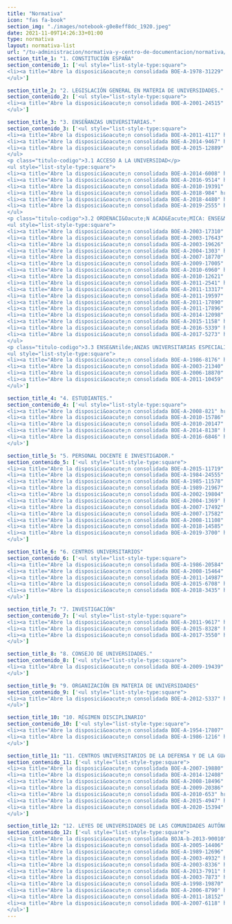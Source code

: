 ```yaml
---
title: "Normativa"
icon: "fas fa-book"
section_img: "./images/notebook-g0e8eff8dc_1920.jpeg"
date: 2021-11-09T14:26:33+01:00
type: normativa
layout: normativa-list
url: "/tu-administracion/normativa-y-centro-de-documentacion/normativa/"
section_title_1: "1. CONSTITUCIÓN ESPAÑA"
section_contenido_1: ['<ul style="list-style-type:square">
<li><a title="Abre la disposici&oacute;n consolidada BOE-A-1978-31229" href="https://www.boe.es/buscar/act.php?id=BOE-A-1978-31229" target="_blank" rel="noopener">Constituci&oacute;n Espa&ntilde; <i class="fas fa-external-link-alt"></i></a></a> (parcial)</li>
</ul>']

section_title_2: "2. LEGISLACIÓN GENERAL EN MATERIA DE UNIVERSIDADES."
section_contenido_2: ['<ul style="list-style-type:square">
<li><a title="Abre la disposici&oacute;n consolidada BOE-A-2001-24515" href="https://www.boe.es/buscar/act.php?id=BOE-A-2001-24515" target="_blank" rel="noopener">Ley Org&aacute;nica de Universidades <i class="fas fa-external-link-alt"></i></a></li>
</ul>']

section_title_3: "3. ENSEÑANZAS UNIVERSITARIAS."
section_contenido_3: ['<ul style="list-style-type:square">
<li><a title="Abre la disposici&oacute;n consolidada BOE-A-2011-4117" href="https://www.boe.es/buscar/act.php?id=BOE-A-2011-4117" target="_blank" rel="noopener">Ley de Econom&iacute;a Sostenible <i class="fas fa-external-link-alt"></i></a> (parcial)</li>
<li><a title="Abre la disposici&oacute;n consolidada BOE-A-2014-9467" href="https://www.boe.es/buscar/act.php?id=BOE-A-2014-9467" target="_blank" rel="noopener">Ley de racionalizaci&oacute;n del Sector P&uacute;blico y otras medidas de reforma administrativa <i class="fas fa-external-link-alt"></i></a> (parcial)</li>
<li><a title="Abre la disposici&oacute;n consolidada BOE-A-2015-12889" href="https://www.boe.es/buscar/act.php?id=BOE-A-2015-12889" target="_blank" rel="noopener">Estatuto de la Agencia Estatal de Investigaci&oacute;n <i class="fas fa-external-link-alt"></i></a></li>
</ul>
<p class="titulo-codigo">3.1 ACCESO A LA UNIVERSIDAD</p>
<ul style="list-style-type:square">
<li><a title="Abre la disposici&oacute;n consolidada BOE-A-2014-6008" href="https://www.boe.es/buscar/act.php?id=BOE-A-2014-6008" target="_blank" rel="noopener">Admisi&oacute;n a las ense&ntilde;anzas universitarias oficiales de Grado <i class="fas fa-external-link-alt"></i></a></li>
<li><a title="Abre la disposici&oacute;n consolidada BOE-A-2016-9514" href="https://www.boe.es/buscar/act.php?id=BOE-A-2016-9514" target="_blank" rel="noopener">Pruebas de acceso a la universidad de mayores de 25 o de 45 a&ntilde;os, &aacute;mbito UNED <i class="fas fa-external-link-alt"></i></a></li>
<li><a title="Abre la disposici&oacute;n consolidada BOE-A-2010-19391" href="https://www.boe.es/buscar/act.php?id=BOE-A-2010-19391" target="_blank" rel="noopener">Acceso a la universidad de quienes est&eacute;n en posesi&oacute;n del t&iacute;tulo de t&eacute;cnico superior de F.P <i class="fas fa-external-link-alt"></i></a></li>
<li><a title="Abre la disposici&oacute;n consolidada BOE-A-2018-984" href="https://www.boe.es/buscar/act.php?id=BOE-A-2018-984" target="_blank" rel="noopener">Contenido de la evaluaci&oacute;n de Bachillerato para el acceso a la Universidad curso 2017/2018 <i class="fas fa-external-link-alt"></i></a></li>
<li><a title="Abre la disposici&oacute;n consolidada BOE-A-2018-4480" href="https://www.boe.es/buscar/act.php?id=BOE-A-2018-4480" target="_blank" rel="noopener">C&aacute;lculo de calificaci&oacute;n final convalidaci&oacute;n de estudios y t&iacute;tulos extranjeros con el Bachiller <i class="fas fa-external-link-alt"></i></a></li>
<li><a title="Abre la disposici&oacute;n consolidada BOE-A-2019-2555" href="https://www.boe.es/buscar/act.php?id=BOE-A-2019-2555" target="_blank" rel="noopener">Evaluaci&oacute;n de Bachillerato para acceso a Universidad de Centros espa&ntilde;oles en el exterior <i class="fas fa-external-link-alt"></i></a></li>
</ul>
<p class="titulo-codigo">3.2 ORDENACI&Oacute;N ACAD&Eacute;MICA: ENSE&Ntilde;ANZAS Y TITULACIONES</p>
<ul style="list-style-type:square">
<li><a title="Abre la disposici&oacute;n consolidada BOE-A-2003-17310" href="https://www.boe.es/buscar/act.php?id=BOE-A-2003-17310" target="_blank" rel="noopener">Expedici&oacute;n por las universidades del Suplemento Europeo al T&iacute;tulo <i class="fas fa-external-link-alt"></i></a></li>
<li><a title="Abre la disposici&oacute;n consolidada BOE-A-2003-17643" href="https://www.boe.es/buscar/act.php?id=BOE-A-2003-17643" target="_blank" rel="noopener">Sistema europeo de cr&eacute;ditos y sistema de calificaciones en las titulaciones universitarias <i class="fas fa-external-link-alt"></i></a></li>
<li><a title="Abre la disposici&oacute;n consolidada BOE-A-2003-19626" href="https://www.boe.es/buscar/act.php?id=BOE-A-2003-19626" target="_blank" rel="noopener">Declaraci&oacute;n de equivalencia de t&iacute;tulos espa&ntilde;oles de ense&ntilde;anza superior <i class="fas fa-external-link-alt"></i></a></li>
<li><a title="Abre la disposici&oacute;n consolidada BOE-A-2004-1303" href="https://www.boe.es/buscar/act.php?id=BOE-A-2004-1303" target="_blank" rel="noopener">Homologaci&oacute;n de planes de estudios y t&iacute;tulos de car&aacute;cter oficial y validez el territorio nacional <i class="fas fa-external-link-alt"></i></a></li>
<li><a title="Abre la disposici&oacute;n consolidada BOE-A-2007-18770" href="https://www.boe.es/buscar/doc.php?id=BOE-A-2021-15781" target="_blank" rel="noopener">Ordenaci&oacute;n de las ense&ntilde;anzas universitarias oficiales <i class="fas fa-external-link-alt"></i></a></li>
<li><a title="Abre la disposici&oacute;n consolidada BOE-A-2009-17005" href="https://www.boe.es/buscar/act.php?id=BOE-A-2009-17005" target="_blank" rel="noopener">Ense&ntilde;anzas art&iacute;sticas superiores reguladas por la Ley Org&aacute;nica de Educaci&oacute;n <i class="fas fa-external-link-alt"></i></a></li>
<li><a title="Abre la disposici&oacute;n consolidada BOE-A-2010-6960" href="https://www.boe.es/buscar/act.php?id=BOE-A-2010-6960" target="_blank" rel="noopener">T&iacute;tulos de especialista en Ciencias de la Salud de Estados no miembros de la U.E <i class="fas fa-external-link-alt"></i></a></li>
<li><a title="Abre la disposici&oacute;n consolidada BOE-A-2010-12621" href="https://www.boe.es/buscar/act.php?id=BOE-A-2010-12621" target="_blank" rel="noopener">Expedici&oacute;n de t&iacute;tulos universitarios oficiales <i class="fas fa-external-link-alt"></i></a></li>
<li><a title="Abre la disposici&oacute;n consolidada BOE-A-2011-2541" href="https://www.boe.es/buscar/act.php?id=BOE-A-2011-2541" target="_blank" rel="noopener">Ense&ntilde;anzas oficiales de doctorado <i class="fas fa-external-link-alt"></i></a></li>
<li><a title="Abre la disposici&oacute;n consolidada BOE-A-2011-13317" href="https://www.boe.es/buscar/act.php?id=BOE-A-2011-13317" target="_blank" rel="noopener">Marco Espa&ntilde;ol de Cualificaciones para la Educaci&oacute;n Superior <i class="fas fa-external-link-alt"></i></a></li>
<li><a title="Abre la disposici&oacute;n consolidada BOE-A-2011-19597" href="https://www.boe.es/buscar/act.php?id=BOE-A-2011-19597" target="_blank" rel="noopener">Reconocimiento de estudios en el &aacute;mbito de la Educaci&oacute;n Superior <i class="fas fa-external-link-alt"></i></a></li>
<li><a title="Abre la disposici&oacute;n consolidada BOE-A-2011-17890" href="https://www.boe.es/buscar/act.php?id=BOE-A-2011-17890" target="_blank" rel="noopener">Nuevo r&eacute;gimen de equivalencias de estudios y titulaciones de Ciencias Eclesi&aacute;sticas <i class="fas fa-external-link-alt"></i></a></li>
<li><a title="Abre la disposici&oacute;n consolidada BOE-A-2011-17896" href="https://www.boe.es/buscar/act.php?id=BOE-A-2011-17896" target="_blank" rel="noopener">Equivalencias de t&iacute;tulos universitarios impartidos en centros dependientes de la Federaci&oacute;n <i class="fas fa-external-link-alt"></i></a></li>
<li><a title="Abre la disposici&oacute;n consolidada BOE-A-2014-12098" href="https://www.boe.es/buscar/act.php?id=BOE-A-2014-12098" target="_blank" rel="noopener">Homologaci&oacute;n y declaraci&oacute;n de equivalencias y convalidaci&oacute;n de estudios extranjeros <i class="fas fa-external-link-alt"></i></a></li>
<li><a title="Abre la disposici&oacute;n consolidada BOE-A-2015-1158" href="https://www.boe.es/buscar/act.php?id=BOE-A-2015-1158" target="_blank" rel="noopener">Expedici&oacute;n del Suplemento Europeo a los t&iacute;tulos regulados en el Real Decreto 1393/2007 <i class="fas fa-external-link-alt"></i></a></li>
<li><a title="Abre la disposici&oacute;n consolidada BOE-A-2016-5339" href="https://www.boe.es/buscar/act.php?id=BOE-A-2016-5339" target="_blank" rel="noopener">Requisitos para la expedici&oacute;n del Suplemento Europeo al T&iacute;tulo Universitario de Doctor <i class="fas fa-external-link-alt"></i></a></li>
<li><a title="Abre la disposici&oacute;n consolidada BOE-A-2017-5273" href="https://www.boe.es/buscar/act.php?id=BOE-A-2017-5273" target="_blank" rel="noopener">Ense&ntilde;anzas universitarias oficiales de Grado <i class="fas fa-external-link-alt"></i></a></li>
</ul>
<p class="titulo-codigo">3.3 ENSE&Ntilde;ANZAS UNIVERSITARIAS ESPECIALIZADAS CON ACCESO A PROFESIONES REGULADAS</p>
<ul style="list-style-type:square">
<li><a title="Abre la disposici&oacute;n consolidada BOE-A-1986-8176" href="https://www.boe.es/buscar/act.php?id=BOE-A-1986-8176" target="_blank" rel="noopener">Atribuciones profesionales de los Arquitectos e Ingenieros t&eacute;cnicos <i class="fas fa-external-link-alt"></i></a></li>
<li><a title="Abre la disposici&oacute;n consolidada BOE-A-2003-21340" href="https://www.boe.es/buscar/act.php?id=BOE-A-2003-21340" target="_blank" rel="noopener">Ley de ordenaci&oacute;n de las profesiones sanitarias <i class="fas fa-external-link-alt"></i></a></li>
<li><a title="Abre la disposici&oacute;n consolidada BOE-A-2006-18870" href="https://www.boe.es/buscar/act.php?id=BOE-A-2006-18870" target="_blank" rel="noopener">Ley sobre el acceso a las profesiones de Abogado y Procurador de los Tribunales <i class="fas fa-external-link-alt"></i></a></li>
<li><a title="Abre la disposici&oacute;n consolidada BOE-A-2011-10459" href="https://www.boe.es/buscar/act.php?id=BOE-A-2011-10459" target="_blank" rel="noopener">Reglamento sobre el acceso a las profesiones de Abogado y Procurador de los Tribunales <i class="fas fa-external-link-alt"></i></a></li>
</ul>']

section_title_4: "4. ESTUDIANTES."
section_contenido_4: ['<ul style="list-style-type:square">
<li><a title="Abre la disposici&oacute;n consolidada BOE-A-2008-821" href="https://www.boe.es/buscar/act.php?id=BOE-A-2008-821" target="_blank" rel="noopener">R&eacute;gimen de las becas y ayudas al estudio personalizadas <i class="fas fa-external-link-alt"></i></a></li>
<li><a title="Abre la disposici&oacute;n consolidada BOE-A-2010-15786" href="https://www.boe.es/buscar/act.php?id=BOE-A-2010-15786" target="_blank" rel="noopener">Observatorio Universitario de Becas, Ayudas al Estudio y Rendimiento Acad&eacute;mico <i class="fas fa-external-link-alt"></i></a></li>
<li><a title="Abre la disposici&oacute;n consolidada BOE-A-2010-20147" href="https://www.boe.es/buscar/act.php?id=BOE-A-2010-20147" target="_blank" rel="noopener">Estatuto del Estudiante Universitario <i class="fas fa-external-link-alt"></i></a></li>
<li><a title="Abre la disposici&oacute;n consolidada BOE-A-2014-8138" href="https://www.boe.es/buscar/act.php?id=BOE-A-2014-8138" target="_blank" rel="noopener">Pr&aacute;cticas acad&eacute;micas externas de los estudiantes universitarios <i class="fas fa-external-link-alt"></i></a></li>
<li><a title="Abre la disposici&oacute;n consolidada BOE-A-2016-6846" href="https://www.boe.es/buscar/act.php?id=BOE-A-2016-6846" target="_blank" rel="noopener">Cuant&iacute;as de las becas y ayudas al estudio para el curso 2016-2017 <i class="fas fa-external-link-alt"></i></a></li>
</ul>']

section_title_5: "5. PERSONAL DOCENTE E INVESTIGADOR."
section_contenido_5: ['<ul style="list-style-type:square">
<li><a title="Abre la disposici&oacute;n consolidada BOE-A-2015-11719" href="https://www.boe.es/buscar/act.php?id=BOE-A-2015-11719" target="_blank" rel="noopener">Texto refundido de la Ley del Estatuto B&aacute;sico del Empleado P&uacute;blico  <i class="fas fa-external-link-alt"></i></a></li>
<li><a title="Abre la disposici&oacute;n consolidada BOE-A-1984-24555" href="https://www.boe.es/buscar/act.php?id=BOE-A-1984-24555" target="_blank" rel="noopener">Desarrollo del art&iacute;culo 45.1 de la Ley Org&aacute;nica de Reforma Universitaria  <i class="fas fa-external-link-alt"></i></a></li>
<li><a title="Abre la disposici&oacute;n consolidada BOE-A-1985-11578" href="https://www.boe.es/buscar/act.php?id=BOE-A-1985-11578" target="_blank" rel="noopener">R&eacute;gimen del profesorado universitario  <i class="fas fa-external-link-alt"></i></a></li>
<li><a title="Abre la disposici&oacute;n consolidada BOE-A-1989-21967" href="https://www.boe.es/buscar/act.php?id=BOE-A-1989-21967" target="_blank" rel="noopener">Retribuciones del profesorado universitario  <i class="fas fa-external-link-alt"></i></a></li>
<li><a title="Abre la disposici&oacute;n consolidada BOE-A-2002-19804" href="https://www.boe.es/buscar/act.php?id=BOE-A-2002-19804" target="_blank" rel="noopener">Contrataci&oacute;n de personal docente e investigador universitario  <i class="fas fa-external-link-alt"></i></a></li>
<li><a title="Abre la disposici&oacute;n consolidada BOE-A-2004-1369" href="https://www.boe.es/buscar/act.php?id=BOE-A-2004-1369" target="_blank" rel="noopener">Profesorado contratado de la Universidad Nacional de Educaci&oacute;n a Distancia  <i class="fas fa-external-link-alt"></i></a></li>
<li><a title="Abre la disposici&oacute;n consolidada BOE-A-2007-17492" href="https://www.boe.es/buscar/act.php?id=BOE-A-2007-17492" target="_blank" rel="noopener">Acreditaci&oacute;n nacional para el acceso a los cuerpos docentes universitarios  <i class="fas fa-external-link-alt"></i></a></li>
<li><a title="Abre la disposici&oacute;n consolidada BOE-A-2007-17582" href="https://www.boe.es/buscar/act.php?id=BOE-A-2007-17582" target="_blank" rel="noopener">Concursos de acceso a cuerpos docentes universitarios  <i class="fas fa-external-link-alt"></i></a></li>
<li><a title="Abre la disposici&oacute;n consolidada BOE-A-2008-11108" href="https://www.boe.es/buscar/act.php?id=BOE-A-2008-11108" target="_blank" rel="noopener">Contrataci&oacute;n excepcional de profesores cboradores <i class="fas fa-external-link-alt"></i></a></li>
<li><a title="Abre la disposici&oacute;n consolidada BOE-A-2018-14585" href="https://www.boe.es/buscar/act.php?id=BOE-A-2018-14585" target="_blank" rel="noopener">Obligatoriedad de utilizar medios electr&oacute;nicos para la presentaci&oacute;n de solicitudes  <i class="fas fa-external-link-alt"></i></a></li>
<li><a title="Abre la disposici&oacute;n consolidada BOE-A-2019-3700" href="https://www.boe.es/buscar/act.php?id=BOE-A-2019-3700" target="_blank" rel="noopener">Estatuto del personal investigador predoctoral en formaci&oacute;n  <i class="fas fa-external-link-alt"></i></a></li>
</ul>']

section_title_6: "6. CENTROS UNIVERSITARIOS"
section_contenido_6: ['<ul style="list-style-type:square">
<li><a title="Abre la disposici&oacute;n consolidada BOE-A-1986-20584" href="https://www.boe.es/buscar/act.php?id=BOE-A-1986-20584" target="_blank" rel="noopener">Bases generales del r&eacute;gimen de conciertos entre Universidades e Instituciones sanitarias  <i class="fas fa-external-link-alt"></i></a></li>
<li><a title="Abre la disposici&oacute;n consolidada BOE-A-2008-15464" href="https://www.boe.es/buscar/act.php?id=BOE-A-2008-15464" target="_blank" rel="noopener">Registro de Universidades, Centros y T&iacute;tulos  <i class="fas fa-external-link-alt"></i></a></li>
<li><a title="Abre la disposici&oacute;n consolidada BOE-A-2011-14987" href="https://www.boe.es/buscar/act.php?id=BOE-A-2011-14987" target="_blank" rel="noopener">Estatutos de la Universidad Nacional de Educaci&oacute;n a Distancia  <i class="fas fa-external-link-alt"></i></a></li>
<li><a title="Abre la disposici&oacute;n consolidada BOE-A-2015-6708" href="https://www.boe.es/buscar/doc.php?id=BOE-A-2021-12613" target="_blank" rel="noopener">Creaci&oacute;n, autorizaci&oacute;n y acreditaci&oacute;n de universidades y centros universitarios  <i class="fas fa-external-link-alt"></i></a></li>
<li><a title="Abre la disposici&oacute;n consolidada BOE-A-2018-3435" href="https://www.boe.es/buscar/act.php?id=BOE-A-2018-3435" target="_blank" rel="noopener">Procedimiento para la acreditaci&oacute;n institucional de centros de universidades p&uacute;blicas  <i class="fas fa-external-link-alt"></i></a></li>
</ul>']

section_title_7: "7. INVESTIGACIÓN"
section_contenido_7: ['<ul style="list-style-type:square">
<li><a title="Abre la disposici&oacute;n consolidada BOE-A-2011-9617" href="https://www.boe.es/buscar/act.php?id=BOE-A-2011-9617" target="_blank" rel="noopener">Ley de la Ciencia, la Tecnolog&iacute;a y la Innovaci&oacute;n  <i class="fas fa-external-link-alt"></i></a></li>
<li><a title="Abre la disposici&oacute;n consolidada BOE-A-2015-8328" href="https://www.boe.es/buscar/act.php?id=BOE-A-2015-8328" target="_blank" rel="noopener">Ley de Patentes  <i class="fas fa-external-link-alt"></i></a> (parcial)</li>
<li><a title="Abre la disposici&oacute;n consolidada BOE-A-2017-3550" href="https://www.boe.es/buscar/act.php?id=BOE-A-2017-3550" target="_blank" rel="noopener">Reglamento para la ejecuci&oacute;n de la Ley de Patentes  <i class="fas fa-external-link-alt"></i></a></li>
</ul>']

section_title_8: "8. CONSEJO DE UNIVERSIDADES."
section_contenido_8: ['<ul style="list-style-type:square">
<li><a title="Abre la disposici&oacute;n consolidada BOE-A-2009-19439" href="https://www.boe.es/buscar/act.php?id=BOE-A-2009-19439" target="_blank" rel="noopener">Reglamento del Consejo de Universidades  <i class="fas fa-external-link-alt"></i></a></li>
</ul>']

section_title_9: "9. ORGANIZACIÓN EN MATERIA DE UNIVERSIDADES"
section_contenido_9: ['<ul style="list-style-type:square">
<li><a title="Abre la disposici&oacute;n consolidada BOE-A-2012-5337" href="https://www.boe.es/buscar/act.php?id=BOE-A-2012-5337" target="_blank" rel="noopener">Medidas urgentes de racionalizaci&oacute;n del gasto p&uacute;blico en el &aacute;mbito educativo  <i class="fas fa-external-link-alt"></i></a></li>
</ul>']

section_title_10: "10. RÉGIMEN DISCIPLINARIO"
section_contenido_10: ['<ul style="list-style-type:square">
<li><a title="Abre la disposici&oacute;n consolidada BOE-A-1954-17807" href="https://www.boe.es/buscar/act.php?id=BOE-A-1954-17807" target="_blank" rel="noopener">Reglamento de disciplina acad&eacute;mica  <i class="fas fa-external-link-alt"></i></a></li>
<li><a title="Abre la disposici&oacute;n consolidada BOE-A-1986-1216" href="https://www.boe.es/buscar/act.php?id=BOE-A-1986-1216" target="_blank" rel="noopener">Reglamento de R&eacute;gimen Disciplinario de Funcionarios de la Administraci&oacute;n del Estado  <i class="fas fa-external-link-alt"></i></a></li>
</ul>']

section_title_11: "11. CENTROS UNIVERSITARIOS DE LA DEFENSA Y DE LA GUARDIA CIVIL"
section_contenido_11: ['<ul style="list-style-type:square">
<li><a title="Abre la disposici&oacute;n consolidada BOE-A-2007-19880" href="https://www.boe.es/buscar/act.php?id=BOE-A-2007-19880" target="_blank" rel="noopener">Ley de la carrera militar  <i class="fas fa-external-link-alt"></i></a> (parcial)</li>
<li><a title="Abre la disposici&oacute;n consolidada BOE-A-2014-12408" href="https://www.boe.es/buscar/act.php?id=BOE-A-2014-12408" target="_blank" rel="noopener">Ley de R&eacute;gimen del Personal de la Guardia Civil  <i class="fas fa-external-link-alt"></i></a></li>
<li><a title="Abre la disposici&oacute;n consolidada BOE-A-2008-18496" href="https://www.boe.es/buscar/act.php?id=BOE-A-2008-18496" target="_blank" rel="noopener">Sistema de centros universitarios de la defensa  <i class="fas fa-external-link-alt"></i></a></li>
<li><a title="Abre la disposici&oacute;n consolidada BOE-A-2009-20386" href="https://www.boe.es/buscar/act.php?id=BOE-A-2009-20386" target="_blank" rel="noopener">Centro Universitario de la Guardia Civil  <i class="fas fa-external-link-alt"></i></a></li>
<li><a title="Abre la disposici&oacute;n consolidada BOE-A-2010-653" href="https://www.boe.es/buscar/act.php?id=BOE-A-2010-653" target="_blank" rel="noopener">Reglamento de ingreso y promoci&oacute;n en las Fuerzas Armadas  <i class="fas fa-external-link-alt"></i></a></li>
<li><a title="Abre la disposici&oacute;n consolidada BOE-A-2015-4947" href="https://www.boe.es/buscar/act.php?id=BOE-A-2015-4947" target="_blank" rel="noopener">Curr&iacute;culos de la ense&ntilde;anza de formaci&oacute;n para el acceso a las escalas de oficiales  <i class="fas fa-external-link-alt"></i></a></li>
<li><a title="Abre la disposici&oacute;n consolidada BOE-A-2020-15394" href="https://www.boe.es/buscar/act.php?id=BOE-A-2020-15394" target="_blank" rel="noopener">Reglamento de ordenaci&oacute;n de la ense&ntilde;anza de formaci&oacute;n en las Fuerzas Armadas  <i class="fas fa-external-link-alt"></i></a></li>
</ul>']

section_title_12: "12. LEYES DE UNIVERSIDADES DE LAS COMUNIDADES AUTÓNOMAS."
section_contenido_12: ['<ul style="list-style-type:square">
<li><a title="Abre la disposici&oacute;n consolidada BOJA-b-2013-90010" href="https://www.boe.es/buscar/act.php?id=BOJA-b-2013-90010" target="_blank" rel="noopener">Ley Andaluza de Universidades  <i class="fas fa-external-link-alt"></i></a></li>
<li><a title="Abre la disposici&oacute;n consolidada BOE-A-2005-14406" href="https://www.boe.es/buscar/act.php?id=BOE-A-2005-14406" target="_blank" rel="noopener">Ley de Ordenaci&oacute;n del Sistema Universitario de Arag&oacute;n  <i class="fas fa-external-link-alt"></i></a></li>
<li><a title="Abre la disposici&oacute;n consolidada BOE-A-1989-12696" href="https://www.boe.es/buscar/act.php?id=BOE-A-1989-12696" target="_blank" rel="noopener">Ley de Reorganizaci&oacute;n Universitaria de Canarias  <i class="fas fa-external-link-alt"></i></a></li>
<li><a title="Abre la disposici&oacute;n consolidada BOE-A-2003-4932" href="https://www.boe.es/buscar/act.php?id=BOE-A-2003-4932" target="_blank" rel="noopener">Ley de Universidades de Catalu&ntilde;a  <i class="fas fa-external-link-alt"></i></a></li>
<li><a title="Abre la disposici&oacute;n consolidada BOE-A-2003-8336" href="https://www.boe.es/buscar/act.php?id=BOE-A-2003-8336" target="_blank" rel="noopener">Ley de Universidades de Castilla y Le&oacute;n  <i class="fas fa-external-link-alt"></i></a></li>
<li><a title="Abre la disposici&oacute;n consolidada BOE-A-2013-7911" href="https://www.boe.es/buscar/act.php?id=BOE-A-2013-7911" target="_blank" rel="noopener">Ley del Sistema universitario de Galicia  <i class="fas fa-external-link-alt"></i></a></li>
<li><a title="Abre la disposici&oacute;n consolidada BOE-A-2003-7873" href="https://www.boe.es/buscar/act.php?id=BOE-A-2003-7873" target="_blank" rel="noopener">Ley de organizaci&oacute;n institucional del sistema universitario de las Illes Balears  <i class="fas fa-external-link-alt"></i></a></li>
<li><a title="Abre la disposici&oacute;n consolidada BOE-A-1998-19870" href="https://www.boe.es/buscar/act.php?id=BOE-A-1998-19870" target="_blank" rel="noopener">Ley de Coordinaci&oacute;n Universitaria de la Comunidad de Madrid  <i class="fas fa-external-link-alt"></i></a></li>
<li><a title="Abre la disposici&oacute;n consolidada BOE-A-2006-8790" href="https://www.boe.es/buscar/act.php?id=BOE-A-2006-8790" target="_blank" rel="noopener">Ley de Universidades de la Regi&oacute;n de Murcia  <i class="fas fa-external-link-alt"></i></a></li>
<li><a title="Abre la disposici&oacute;n consolidada BOE-A-2011-18152" href="https://www.boe.es/buscar/act.php?id=BOE-A-2011-18152" target="_blank" rel="noopener">Ley del Sistema Universitario Vasco  <i class="fas fa-external-link-alt"></i></a></li>
<li><a title="Abre la disposici&oacute;n consolidada BOE-A-2007-6118" href="https://www.boe.es/buscar/act.php?id=BOE-A-2007-6118" target="_blank" rel="noopener">Ley de coordinaci&oacute;n del Sistema Universitario Valenciano  <i class="fas fa-external-link-alt"></i></a></li>
</ul>']
---
```

